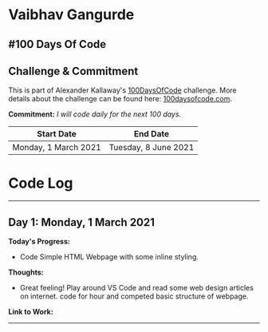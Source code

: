 
# Vaibhav Gangurde 

## #100 Days Of Code


## Challenge & Commitment
This is part of Alexander Kallaway's [100DaysOfCode](https://github.com/Kallaway/100-days-of-code "the official repo") challenge. More details about the challenge can be found here: [100daysofcode.com](http://100daysofcode.com/ "100daysofcode.com").

**Commitment:** *I will code daily for the next 100 days.*


|  Start Date          | End Date             |
| -------------        | ------------         |
| Monday, 1 March 2021 | Tuesday, 8 June 2021 |


# Code Log
---
## Day 1: Monday, 1 March 2021

**Today's Progress:** 
- Code Simple HTML Webpage with some inline styling.

**Thoughts:** 
- Great feeling! Play around VS Code and read some web design articles on internet. code for hour and competed basic structure of webpage.

**Link to Work:**

---

